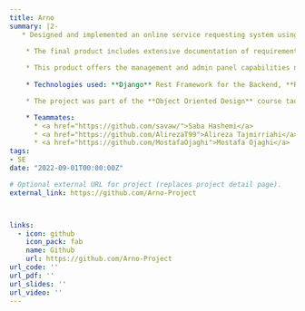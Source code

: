 ```yaml
---
title: Arno
summary: |2-
   * Designed and implemented an online service requesting system using the UP methodology in this project.

    * The final product includes extensive documentation of requirements, use cases, class, activity, sequence, ER, and deployment diagrams.
    
    * This product offers the management and admin panel capabilities needed to manage the system, the panel needed for servicing personnel and specialists, and the panel for the customers, integrated into a single, unified web application.
    
    * Technologies used: **Django** Rest Framework for the Backend, **React** for the Frontend (using **Mantine** as the component library), **Docker** for the containerization infrastructure, and **Visual Paradigm** and Draw.io for the diagrams.

    * The project was part of the **Object Oriented Design** course taught by **Dr. Raman Ramisn** at Sharif University of Technology and was designed with UP methodology and Object Oriented Design principles.

    * Teammates:
      * <a href="https://github.com/savaw/">Saba Hashemi</a>
      * <a href="https://github.com/AlirezaT99">Alireza Tajmirriahi</a>
      * <a href="https://github.com/MostafaOjaghi">Mostafa Ojaghi</a>
tags:
- SE
date: "2022-09-01T00:00:00Z"

# Optional external URL for project (replaces project detail page).
external_link: https://github.com/Arno-Project



links:
  - icon: github
    icon_pack: fab
    name: Github
    url: https://github.com/Arno-Project
url_code: ''
url_pdf: ''
url_slides: ''
url_video: ''
---
```


